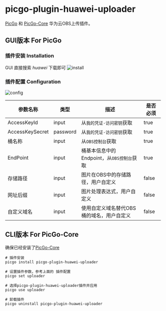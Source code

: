 # picgo-plugin-huawei-uploader

[PicGo](https://github.com/Molunerfinn/PicGo) 和 [PicGo-Core](https://github.com/PicGo/PicGo-Core) 华为云OBS上传插件。

## GUI版本 For PicGo
### 插件安装 Installation
GUI 直接搜索 _huawei_ 下载即可
![install](https://nebulas.obs.cn-south-1.myhuaweicloud.com/picgo/20211002112806.png)

### 插件配置 Configuration

![config](https://nebulas.obs.cn-south-1.myhuaweicloud.com/picgo/20211002112519.png)

|参数名称|类型|描述|是否必须|
|----|----|----|----|
|AccessKeyId|input|从`我的凭证-访问密钥`获取|true|
|AccessKeySecret|password|从`我的凭证-访问密钥`获取|true|
|桶名称|input|从`OBS控制台`获取|true|
|EndPoint|input|桶基本信息中的Endpoint，从`OBS控制台`获取|true|
|存储路径|input|图片在OBS中的存储路径，用户自定义|false|
|网址后缀|input|图片处理表达式，用户自定义|false|
|自定义域名|input|使用自定义域名替代OBS桶的域名，用户自定义|false|

## CLI版本 For PicGo-Core
确保已经安装了[PicGo-Core](https://github.com/PicGo/PicGo-Core)
```shell script
# 插件安装
picgo install picgo-plugin-huawei-uploader
 
# 设置插件参数，参考上面的 插件配置
picgo set uploader

# 选择picgo-plugin-huawei-uploader插件并应用
picgo use uploader

# 卸载插件
picgo uninstall picgo-plugin-huawei-uploader
```